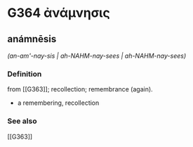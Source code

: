 # G364 ἀνάμνησις

## anámnēsis

_(an-am'-nay-sis | ah-NAHM-nay-sees | ah-NAHM-nay-sees)_

### Definition

from [[G363]]; recollection; remembrance (again).

- a remembering, recollection

### See also

[[G363]]

